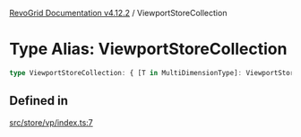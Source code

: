 [RevoGrid Documentation v4.12.2](README.md) / ViewportStoreCollection

# Type Alias: ViewportStoreCollection

```ts
type ViewportStoreCollection: { [T in MultiDimensionType]: ViewportStore };
```

## Defined in

[src/store/vp/index.ts:7](https://github.com/revolist/revogrid/blob/e582d99bf63e98e148b1cd4edfa5db75a0a4d1b7/src/store/vp/index.ts#L7)
